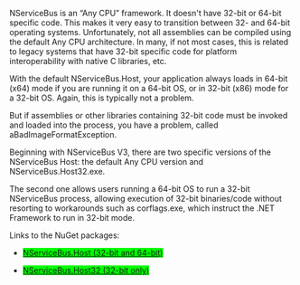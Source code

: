 <!--
title: "NServiceBus 32-bit (x86) Host Process"
tags: 
-->
NServiceBus is an “Any CPU” framework. It doesn't have 32-bit or 64-bit specific code. This makes it very easy to transition between 32- and
64-bit operating systems. Unfortunately, not all assemblies can be compiled using the default Any CPU architecture. In many, if not most cases, this is related to legacy systems that have 32-bit specific code for platform interoperability with native C libraries, etc.

With the default NServiceBus.Host, your application always loads in
64-bit (x64) mode if you are running it on a 64-bit OS, or in 32-bit
(x86) mode for a 32-bit OS. Again, this is typically not a problem. 

But if assemblies or other libraries containing 32-bit code must be invoked and loaded into the process, you have a problem, called aBadImageFormatException.

Beginning with NServiceBus V3, there are two specific versions of the NServiceBus Host: the default Any CPU version and NServiceBus.Host32.exe. 

The second one allows users running a 64-bit OS to run a 32-bit NServiceBus process, allowing execution of 32-bit binaries/code without resorting to workarounds such as corflags.exe, which instruct the .NET Framework to run in 32-bit mode.

Links to the NuGet packages:

-   <span style="background-color:Lime;">[NServiceBus.Host (32-bit and
    64-bit)](http://nuget.org/packages/NServiceBus.Host)</span>

-   <span style="background-color:Lime;">[NServiceBus.Host32 (32-bit
    only)](http://nuget.org/packages/NServiceBus.Host32)</span>



